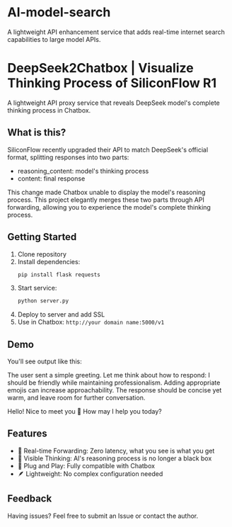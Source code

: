 # AI-model-search
A lightweight API enhancement service that adds real-time internet search capabilities to large model APIs.
# DeepSeek2Chatbox | Visualize Thinking Process of SiliconFlow R1

A lightweight API proxy service that reveals DeepSeek model's complete thinking process in Chatbox.

## What is this?
SiliconFlow recently upgraded their API to match DeepSeek's official format, splitting responses into two parts:
- reasoning_content: model's thinking process
- content: final response

This change made Chatbox unable to display the model's reasoning process. This project elegantly merges these two parts through API forwarding, allowing you to experience the model's complete thinking process.

## Getting Started

1. Clone repository
2. Install dependencies:
   ```bash
   pip install flask requests
   ```
3. Start service:
   ```bash
   python server.py
   ```
4. Deploy to server and add SSL
5. Use in Chatbox: `http://your domain name:5000/v1`

## Demo
You'll see output like this:

<think>The user sent a simple greeting. Let me think about how to respond: I should be friendly while maintaining professionalism. Adding appropriate emojis can increase approachability. The response should be concise yet warm, and leave room for further conversation.
</think>

Hello! Nice to meet you 👋 How may I help you today?

## Features
- 🔄 Real-time Forwarding: Zero latency, what you see is what you get
- 🧠 Visible Thinking: AI's reasoning process is no longer a black box
- 🎯 Plug and Play: Fully compatible with Chatbox
- 🪶 Lightweight: No complex configuration needed

## Feedback
Having issues? Feel free to submit an Issue or contact the author. 
